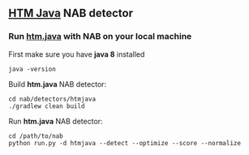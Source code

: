 ## [HTM Java](https://github.com/numenta/htm.java) NAB detector

### Run [htm.java](https://github.com/numenta/htm.java) with NAB on your local machine

First make sure you have __java 8__ installed

    java -version

Build __htm.java__ NAB detector:
    
    cd nab/detectors/htmjava
    ./gradlew clean build

Run __htm.java__ NAB detector:
    
    cd /path/to/nab
    python run.py -d htmjava --detect --optimize --score --normalize


